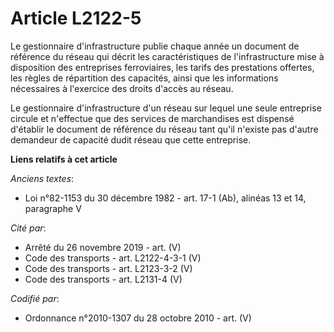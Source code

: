 # Article L2122-5

Le gestionnaire d'infrastructure publie chaque année un document de référence du réseau qui décrit les caractéristiques de
l'infrastructure mise à disposition des entreprises ferroviaires, les tarifs des prestations offertes, les règles de
répartition des capacités, ainsi que les informations nécessaires à l'exercice des droits d'accès au réseau.

Le gestionnaire d'infrastructure d'un réseau sur lequel une seule entreprise circule et n'effectue que des services de
marchandises est dispensé d'établir le document de référence du réseau tant qu'il n'existe pas d'autre demandeur de capacité
dudit réseau que cette entreprise.

**Liens relatifs à cet article**

_Anciens textes_:

  - Loi n°82-1153 du 30 décembre 1982 - art. 17-1 (Ab), alinéas 13 et 14, paragraphe V

_Cité par_:

  - Arrêté du 26 novembre 2019 - art. (V)
  - Code des transports - art. L2122-4-3-1 (V)
  - Code des transports - art. L2123-3-2 (V)
  - Code des transports - art. L2131-4 (V)

_Codifié par_:

  - Ordonnance n°2010-1307 du 28 octobre 2010 - art. (V)
